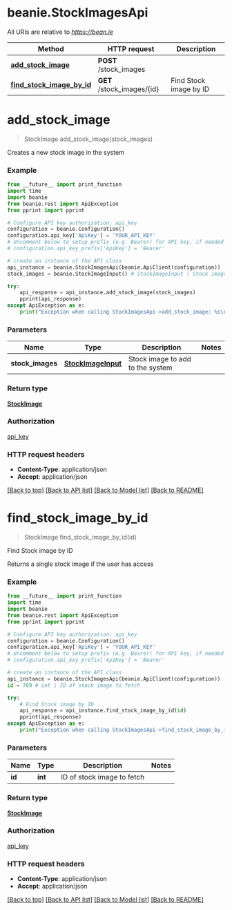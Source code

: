 # beanie.StockImagesApi

All URIs are relative to *https://bean.ie*

Method | HTTP request | Description
------------- | ------------- | -------------
[**add_stock_image**](StockImagesApi.md#add_stock_image) | **POST** /stock_images | 
[**find_stock_image_by_id**](StockImagesApi.md#find_stock_image_by_id) | **GET** /stock_images/{id} | Find Stock image by ID


# **add_stock_image**
> StockImage add_stock_image(stock_images)



Creates a new stock image in the system

### Example
```python
from __future__ import print_function
import time
import beanie
from beanie.rest import ApiException
from pprint import pprint

# Configure API key authorization: api_key
configuration = beanie.Configuration()
configuration.api_key['ApiKey'] = 'YOUR_API_KEY'
# Uncomment below to setup prefix (e.g. Bearer) for API key, if needed
# configuration.api_key_prefix['ApiKey'] = 'Bearer'

# create an instance of the API class
api_instance = beanie.StockImagesApi(beanie.ApiClient(configuration))
stock_images = beanie.StockImageInput() # StockImageInput | Stock image to add to the system

try:
    api_response = api_instance.add_stock_image(stock_images)
    pprint(api_response)
except ApiException as e:
    print("Exception when calling StockImagesApi->add_stock_image: %s\n" % e)
```

### Parameters

Name | Type | Description  | Notes
------------- | ------------- | ------------- | -------------
 **stock_images** | [**StockImageInput**](StockImageInput.md)| Stock image to add to the system | 

### Return type

[**StockImage**](StockImage.md)

### Authorization

[api_key](../README.md#api_key)

### HTTP request headers

 - **Content-Type**: application/json
 - **Accept**: application/json

[[Back to top]](#) [[Back to API list]](../README.md#documentation-for-api-endpoints) [[Back to Model list]](../README.md#documentation-for-models) [[Back to README]](../README.md)

# **find_stock_image_by_id**
> StockImage find_stock_image_by_id(id)

Find Stock image by ID

Returns a single stock image if the user has access

### Example
```python
from __future__ import print_function
import time
import beanie
from beanie.rest import ApiException
from pprint import pprint

# Configure API key authorization: api_key
configuration = beanie.Configuration()
configuration.api_key['ApiKey'] = 'YOUR_API_KEY'
# Uncomment below to setup prefix (e.g. Bearer) for API key, if needed
# configuration.api_key_prefix['ApiKey'] = 'Bearer'

# create an instance of the API class
api_instance = beanie.StockImagesApi(beanie.ApiClient(configuration))
id = 789 # int | ID of stock image to fetch

try:
    # Find Stock image by ID
    api_response = api_instance.find_stock_image_by_id(id)
    pprint(api_response)
except ApiException as e:
    print("Exception when calling StockImagesApi->find_stock_image_by_id: %s\n" % e)
```

### Parameters

Name | Type | Description  | Notes
------------- | ------------- | ------------- | -------------
 **id** | **int**| ID of stock image to fetch | 

### Return type

[**StockImage**](StockImage.md)

### Authorization

[api_key](../README.md#api_key)

### HTTP request headers

 - **Content-Type**: application/json
 - **Accept**: application/json

[[Back to top]](#) [[Back to API list]](../README.md#documentation-for-api-endpoints) [[Back to Model list]](../README.md#documentation-for-models) [[Back to README]](../README.md)

